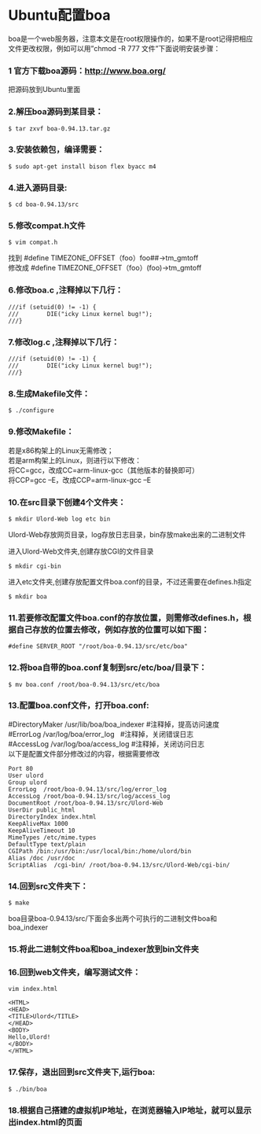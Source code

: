 # Ubuntu配置boa
boa是一个web服务器，注意本文是在root权限操作的，如果不是root记得把相应文件更改权限，例如可以用”chmod -R 777 文件”下面说明安装步骤：

### 1 官方下载boa源码：http://www.boa.org/
  把源码放到Ubuntu里面

### 2.解压boa源码到某目录：

    $ tar zxvf boa-0.94.13.tar.gz  
    

### 3.安装依赖包，编译需要：

    $ sudo apt-get install bison flex byacc m4

### 4.进入源码目录:

    $ cd boa-0.94.13/src

### 5.修改compat.h文件

    $ vim compat.h 

找到 #define TIMEZONE_OFFSET（foo）foo##->tm_gmtoff  
修改成 #define TIMEZONE_OFFSET（foo）(foo)->tm_gmtoff

### 6.修改boa.c ,注释掉以下几行：    

    ///if (setuid(0) != -1) {
    ///        DIE("icky Linux kernel bug!");
    ///}



### 7.修改log.c ,注释掉以下几行：

    ///if (setuid(0) != -1) {
    ///        DIE("icky Linux kernel bug!");
    ///}



### 8.生成Makefile文件：

    $ ./configure


### 9.修改Makefile：
若是x86构架上的Linux无需修改；  
若是arm构架上的Linux，则进行以下修改：  
将CC=gcc，改成CC=arm-linux-gcc（其他版本的替换即可）  
将CCP=gcc –E，改成CCP=arm-linux-gcc –E

### 10.在src目录下创建4个文件夹：

    $ mkdir Ulord-Web log etc bin
  
Ulord-Web存放网页目录，log存放日志目录，bin存放make出来的二进制文件

进入Ulord-Web文件夹,创建存放CGI的文件目录

    $ mkdir cgi-bin
    
进入etc文件夹,创建存放配置文件boa.conf的目录，不过还需要在defines.h指定

    $ mkdir boa
    
### 11.若要修改配置文件boa.conf的存放位置，则需修改defines.h，根据自己存放的位置去修改，例如存放的位置可以如下图：

    #define SERVER_ROOT "/root/boa-0.94.13/src/etc/boa"


### 12.将boa自带的boa.conf复制到src/etc/boa/目录下：

    $ mv boa.conf /root/boa-0.94.13/src/etc/boa


### 13.配置boa.conf文件，打开boa.conf:
#DirectoryMaker /usr/lib/boa/boa_indexer #注释掉，提高访问速度  
#ErrorLog /var/log/boa/error_log   #注释掉，关闭错误日志  
#AccessLog /var/log/boa/access_log  #注释掉，关闭访问日志  
以下是配置文件部分修改过的内容，根据需要修改

    Port 80
    User ulord
    Group ulord
    ErrorLog  /root/boa-0.94.13/src/log/error_log
    AccessLog /root/boa-0.94.13/src/log/access_log
    DocumentRoot /root/boa-0.94.13/src/Ulord-Web
    UserDir public_html
    DirectoryIndex index.html
    KeepAliveMax 1000
    KeepAliveTimeout 10
    MimeTypes /etc/mime.types
    DefaultType text/plain
    CGIPath /bin:/usr/bin:/usr/local/bin:/home/ulord/bin
    Alias /doc /usr/doc
    ScriptAlias  /cgi-bin/ /root/boa-0.94.13/src/Ulord-Web/cgi-bin/

### 14.回到src文件夹下：

    $ make

boa目录boa-0.94.13/src/下面会多出两个可执行的二进制文件boa和boa_indexer

### 15.将此二进制文件boa和boa_indexer放到bin文件夹


### 16.回到web文件夹，编写测试文件：

    vim index.html
    
    <HTML>
    <HEAD>
    <TITLE>Ulord</TITLE>
    </HEAD>
    <BODY>
    Hello,Ulord!
    </BODY>
    </HTML>

### 17.保存，退出回到src文件夹下,运行boa:

    $ ./bin/boa


### 18.根据自己搭建的虚拟机IP地址，在浏览器输入IP地址，就可以显示出index.html的页面

